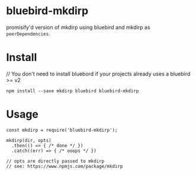 # bluebird-mkdirp

promisify'd version of mkdirp using bluebird and mkdirp as `peerDependencies`.


# Install

// You don't need to install bluebord if your projects already uses a bluebird >= v2

```npm install --save mkdirp bluebird bluebird-mkdirp```

# Usage

```
const mkdirp = require('bluebird-mkdirp');

mkdirp(dir, opts)
  .then(() => { /* done */ })
  .catch((err) => { /* ooops */ })

// opts are directly passed to mkdirp
// see: https://www.npmjs.com/package/mkdirp

```
